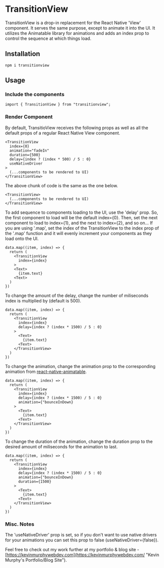 # TransitionView

TransitionView is a drop-in replacement for the React Native 'View' component. It serves the same purpose, except to animate it into the UI. It utilizes the Animatable library for animations and adds an index prop to control the sequence at which things load.

## Installation

```
npm i transitionview
```

## Usage

### Include the components

```
import { TransitionView } from "transitionview";
```

### Render Component

By default, TransitioView receives the following props as well as all the default props of a regular React Native View component.

```
<TransitionView
  index={0}
  animation="fadeIn"
  duration={500}
  delay={index ? (index * 500) / 5 : 0}
  useNativeDriver
>
  (...components to be rendered to UI)
</TransitionView>
```

The above chunk of code is the same as the one below.

```
<TransitionView>
  (...components to be rendered to UI)
</TransitionView>
```

To add sequence to components loading to the UI, use the 'delay' prop. So, the first component to load will be the default index={0}. Then, set the next component to load to index={1}, and the next to index={2}, and so on... If you are using '.map', set the index of the TransitionView to the index prop of the '.map' function and it will evenly increment your components as they load onto the UI.

```
data.map((item, index) => {
  return (
    <TransitionView
      index={index}
    >
    <Text>
      {item.text}
    <Text>
  )
})
```

To change the amount of the delay, change the number of miliseconds index is multiplied by (default is 500).

```
data.map((item, index) => {
  return (
    <TransitionView
      index={index}
      delay={index ? (index * 1500) / 5 : 0}
    >
      <Text>
        {item.text}
      <Text>
    </TransitionView>
  )
})
```

To change the animation, change the animation prop to the corresponding animation from [react-native-animatable](https://github.com/oblador/react-native-animatable "react-native-animatable github").

```
data.map((item, index) => {
  return (
    <TransitionView
      index={index}
      delay={index ? (index * 1500) / 5 : 0}
      animation={"bounceInDown}
    >
      <Text>
        {item.text}
      <Text>
    </TransitionView>
  )
})
```

To change the duration of the animation, change the duration prop to the desired amount of miliseconds for the animation to last.

```
data.map((item, index) => {
  return (
    <TransitionView
      index={index}
      delay={index ? (index * 1500) / 5 : 0}
      animation={"bounceInDown}
      duration={1500}
    >
      <Text>
        {item.text}
      <Text>
    </TransitionView>
  )
})
```

### Misc. Notes

The 'useNativeDriver' prop is set, so if you don't want to use native drivers for your animations you can set this prop to false (useNativeDriver={false}).

Feel free to check out my work further at my portfolio & blog site - [https://kevinmurphywebdev.com](https://kevinmurphywebdev.com/ "Kevin Murphy's Portfolio/Blog Site").
